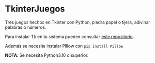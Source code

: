 # TkinterJuegos
Tres juegos hechos en Tkinter con Python, piedra papel o tijera, adivinar palabras o números.

Para instalar Tk en tu sistema pueden consultar [este repositorio](https://github.com/tecladocode/gui-development-tkinter-course/tree/master/section03/lectures/01_how_to_get_tkinter).

Además se necesita instalar Pillow con `pip install Pillow`

**NOTA**: Se necesita Python3.10 o superior.